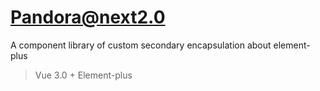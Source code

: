 # Pandora@next2.0

A component library of custom secondary encapsulation about element-plus

> Vue 3.0 + Element-plus
